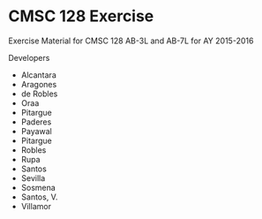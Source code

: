 # CMSC 128 Exercise

Exercise Material for CMSC 128 AB-3L and AB-7L for AY 2015-2016

Developers
* Alcantara
* Aragones
* de Robles
* Oraa
* Pitargue
* Paderes
* Payawal
* Pitargue
* Robles
* Rupa
* Santos
* Sevilla
* Sosmena
* Santos, V.
* Villamor
